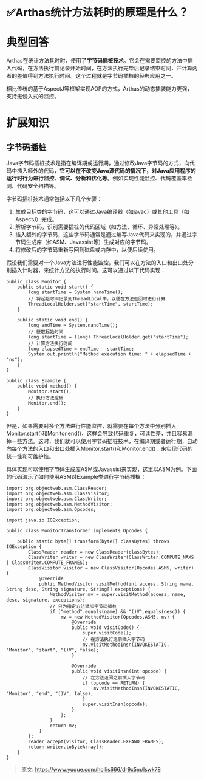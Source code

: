 # ✅Arthas统计方法耗时的原理是什么？


# 典型回答

Arthas在统计方法耗时时，使用了**字节码插桩技术**。它会在需要监控的方法中插入代码，在方法执行前记录开始时间，在方法执行完毕后记录结束时间，并计算两者的差值得到方法执行时间。这个过程就是字节码插桩的经典应用之一。

相比传统的基于AspectJ等框架实现AOP的方式，Arthas的动态插装能力更强，支持无侵入式的监控。


# 扩展知识

## 字节码插桩

Java字节码插桩技术是指在编译期或运行期，通过修改Java字节码的方式，向代码中插入额外的代码，**它可以在不改变Java源代码的情况下，对Java应用程序的运行时行为进行监控、调试、分析和优化等**。例如实现性能监控、代码覆盖率检测、代码安全扫描等。

字节码插桩技术通常包括以下几个步骤：

1. 生成目标类的字节码，这可以通过Java编译器（如javac）或其他工具（如AspectJ）完成。
2. 解析字节码，识别需要插桩的代码区域（如方法、循环、异常处理等）。
3. 插入额外的字节码，这些字节码通常是通过编写Java代码来实现的，并通过字节码生成库（如ASM、Javassist等）生成对应的字节码。
4. 将修改后的字节码重新写回到磁盘或内存中，以便后续使用。

假设我们需要对一个Java方法进行性能监控，我们可以在方法的入口和出口处分别插入计时器，来统计方法的执行时间。这可以通过以下代码实现：

```
public class Monitor {
    public static void start() {
        long startTime = System.nanoTime();
        // 将起始时间记录到ThreadLocal中，以便在方法返回时进行计算
        ThreadLocalHolder.set("startTime", startTime);
    }

    public static void end() {
        long endTime = System.nanoTime();
        // 获取起始时间
        long startTime = (long) ThreadLocalHolder.get("startTime");
        // 计算方法执行时间
        long elapsedTime = endTime - startTime;
        System.out.println("Method execution time: " + elapsedTime + "ns");
    }
}

public class Example {
    public void method() {
        Monitor.start();
        // 执行方法逻辑
        Monitor.end();
    }
}

```

但是，如果需要对多个方法进行性能监控，就需要在每个方法中分别插入Monitor.start()和Monitor.end()，这样会导致代码重复，可读性差，并且容易漏掉一些方法。这时，我们就可以使用字节码插桩技术，在编译期或者运行期，自动向每个方法的入口和出口处插入Monitor.start()和Monitor.end()，来实现代码的统一性和可维护性。

具体实现可以使用字节码生成库ASM或Javassist来实现，这里以ASM为例。下面的代码演示了如何使用ASM对Example类进行字节码插桩：

```
import org.objectweb.asm.ClassReader;
import org.objectweb.asm.ClassVisitor;
import org.objectweb.asm.ClassWriter;
import org.objectweb.asm.MethodVisitor;
import org.objectweb.asm.Opcodes;

import java.io.IOException;

public class MonitorTransformer implements Opcodes {

    public static byte[] transform(byte[] classBytes) throws IOException {
        ClassReader reader = new ClassReader(classBytes);
        ClassWriter writer = new ClassWriter(ClassWriter.COMPUTE_MAXS | ClassWriter.COMPUTE_FRAMES);
        ClassVisitor visitor = new ClassVisitor(Opcodes.ASM5, writer) {
            @Override
            public MethodVisitor visitMethod(int access, String name, String desc, String signature, String[] exceptions) {
                MethodVisitor mv = super.visitMethod(access, name, desc, signature, exceptions);
                // 只为指定方法添加字节码插桩
                if ("method".equals(name) && "()V".equals(desc)) {
                    mv = new MethodVisitor(Opcodes.ASM5, mv) {
                        @Override
                        public void visitCode() {
                            super.visitCode();
                            // 在方法执行之前插入字节码
                            mv.visitMethodInsn(INVOKESTATIC, "Monitor", "start", "()V", false);
                        }

                        @Override
                        public void visitInsn(int opcode) {
                            // 在方法返回之前插入字节码
                            if (opcode == RETURN) {
                                mv.visitMethodInsn(INVOKESTATIC, "Monitor", "end", "()V", false);
                            }
                            super.visitInsn(opcode);
                        }
                    };
                }
                return mv;
            }
        };
        reader.accept(visitor, ClassReader.EXPAND_FRAMES);
        return writer.toByteArray();
    }
}

```



> 原文: <https://www.yuque.com/hollis666/dr9x5m/lswk78>
